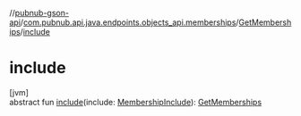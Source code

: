 //[pubnub-gson-api](../../../index.md)/[com.pubnub.api.java.endpoints.objects_api.memberships](../index.md)/[GetMemberships](index.md)/[include](include.md)

# include

[jvm]\
abstract fun [include](include.md)(include: [MembershipInclude](../../com.pubnub.api.java.models.consumer.objects_api.membership/-membership-include/index.md)): [GetMemberships](index.md)
